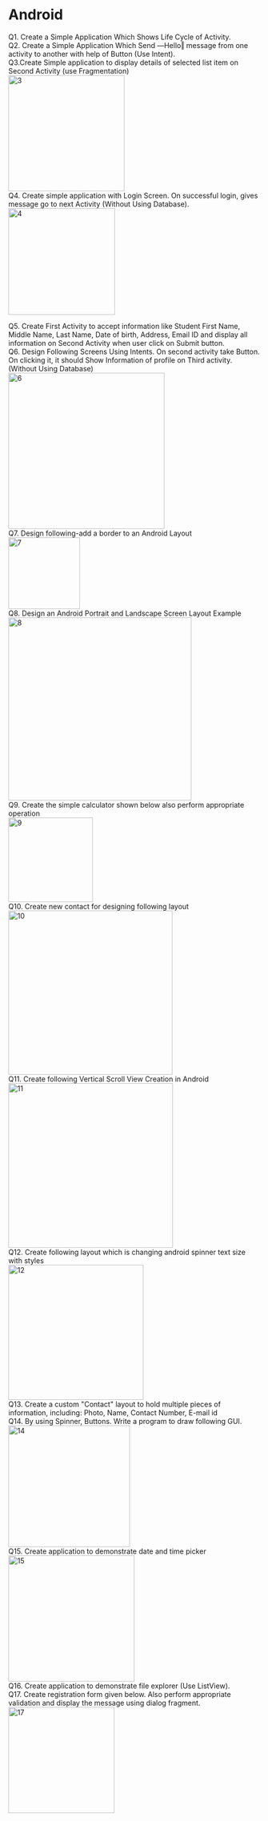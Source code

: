 # Android
Q1.	Create a Simple Application Which Shows Life Cycle of Activity. <br>
Q2.	Create a Simple Application Which Send ―Hello‖ message from one activity to another with help of Button (Use Intent). <br>
Q3.Create Simple application to display details of selected list item on Second Activity (use Fragmentation)<br> 
<img width="232" alt="3" src="https://user-images.githubusercontent.com/120911023/235968450-78c3b39b-4dfe-4186-a8cf-72fb12bc8f1b.png">
 <br>
Q4.	Create simple application with Login Screen. On successful login, gives message go to next Activity (Without Using Database). <br>
<img width="213" alt="4" src="https://user-images.githubusercontent.com/120911023/235970314-291c54ab-f3fa-45ff-8203-6b3001d09e1b.png"> <br>

Q5.	Create First Activity to accept information like Student First Name, Middle Name, Last Name, Date of birth, Address, Email ID and display all information on Second Activity when user click on Submit button. <br>
Q6.	Design Following Screens Using Intents. On second activity take Button. On clicking it, it should Show Information of profile on Third activity. (Without Using Database) <br>
<img width="312" alt="6" src="https://user-images.githubusercontent.com/120911023/235984251-b9449265-693d-4cd2-b7bf-4a65de1ccb17.png"> <br>
Q7.	Design following-add a border to an Android Layout <br>
<img width="143" alt="7" src="https://user-images.githubusercontent.com/120911023/235984983-e49b9a87-3b7a-47f9-8839-fff8111243b2.png"> <br>
Q8.	Design an Android Portrait and Landscape Screen Layout Example <br>
<img width="366" alt="8" src="https://user-images.githubusercontent.com/120911023/235985912-4b146618-501e-49cc-a639-7b03e28421d3.png"> <br>
Q9.	Create the simple calculator shown below also perform appropriate operation <br>
<img width="169" alt="9" src="https://user-images.githubusercontent.com/120911023/235989769-e99ffbdc-0a02-455b-beff-a261d545f135.png"> <br>
Q10.	Create new contact for designing following layout <br>
<img width="328" alt="10" src="https://user-images.githubusercontent.com/120911023/235989867-802c0cca-1ff7-49b8-89f4-2bad36c777ec.png"> <br>
Q11.	Create following Vertical Scroll View Creation in Android <br>
<img width="329" alt="11" src="https://user-images.githubusercontent.com/120911023/235989976-37439327-58a6-43aa-b19b-0091bf9b499d.png"> <br>
Q12.	Create following layout which is changing android spinner text size with styles <br>
<img width="270" alt="12" src="https://user-images.githubusercontent.com/120911023/235990257-43826401-dac7-4c44-a722-20325977bc4b.png"> <br>
Q13.	Create a custom "Contact" layout to hold multiple pieces of information, including: Photo, Name, Contact Number, E-mail id <br>
Q14.	By using Spinner, Buttons. Write a program to draw following GUI. <br>
<img width="243" alt="14" src="https://user-images.githubusercontent.com/120911023/235990356-704fdc94-ee41-4143-8102-a1367e4e4dbc.png"> <br>
Q15.	Create application to demonstrate date and time picker <br>
<img width="252" alt="15" src="https://user-images.githubusercontent.com/120911023/236117970-8bcdcf70-40f2-4599-9f79-94c3e2d92ce1.png"> <br>
Q16.	Create application to demonstrate file explorer (Use ListView). <br> 
Q17.	Create registration form given below. Also perform appropriate validation and display the message using dialog fragment.<br>
<img width="212" alt="17" src="https://user-images.githubusercontent.com/120911023/236118212-4658cfcc-23d1-44f2-932f-d970fbd86deb.png"> <br>

